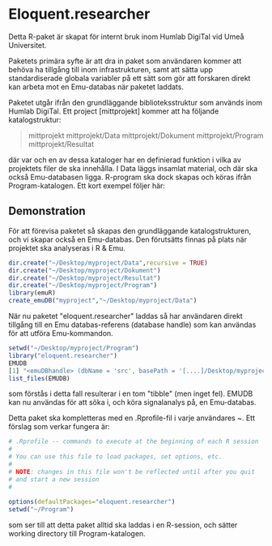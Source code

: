 # Eloquent.researcher

Detta R-paket är skapat för internt bruk inom Humlab DigiTal vid Umeå Universitet.

Paketets primära syfte är att dra in paket som användaren kommer att behöva ha tillgång till inom infrastrukturen, samt att sätta upp standardiserade globala variabler på ett sätt som gör att forskaren direkt kan arbeta mot en Emu-databas när paketet laddats.

Paketet utgår ifrån den grundläggande biblioteksstruktur som används inom Humlab DigiTal. Ett project [mittprojekt] kommer att ha följande katalogstruktur:

> mittprojekt
> mittprojekt/Data
> mittprojekt/Dokument
> mittprojekt/Program
> mittprojekt/Resultat

där var och en av dessa kataloger har en definierad funktion i vilka av projektets filer de ska innehålla. I Data läggs insamlat material, och där ska också Emu-databasen ligga. R-program ska dock skapas och köras ifrån Program-katalogen. Ett kort exempel följer här:

## Demonstration

För att förevisa paketet så skapas den grundläggande katalogstrukturen, och vi skapar också en Emu-databas. 
Den förutsätts finnas på plats när projektet ska analyseras i R & Emu.

```r
dir.create("~/Desktop/myproject/Data",recursive = TRUE)
dir.create("~/Desktop/myproject/Dokument")
dir.create("~/Desktop/myproject/Resultat")
dir.create("~/Desktop/myproject/Program")
library(emuR)
create_emuDB("myproject","~/Desktop/myproject/Data")
```
När nu paketet "eloquent.researcher" laddas så har användaren direkt tillgång till en Emu databas-referens (database handle) som kan användas för att utföra Emu-kommandon.

```r
setwd("~/Desktop/myproject/Program")
library("eloquent.researcher")
EMUDB
[1] "<emuDBhandle> (dbName = 'src', basePath = '[....]/Desktop/myproject/Data/myproject_emuDB')"
list_files(EMUDB)
```
som förstås i detta fall resulterar i en tom "tibble" (men inget fel). EMUDB kan nu användas för att söka i, och köra signalanalys på, en Emu-databas.

Detta paket ska kompletteras med en .Rprofile-fil i varje användares ~. Ett förslag som verkar fungera är:


```r
# .Rprofile -- commands to execute at the beginning of each R session       
#                                                                           
# You can use this file to load packages, set options, etc.                 
#                                                                           
# NOTE: changes in this file won't be reflected until after you quit        
# and start a new session                                                   
#                                                                           
                                                                       
options(defaultPackages="eloquent.researcher")                             
setwd("~/Program")
```
 som ser till att detta paket alltid ska laddas i en R-session, och sätter working directory till Program-katalogen.                                                                            
